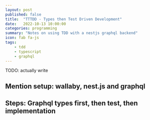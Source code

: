 ```yaml
---
layout: post
published: false
title:  "TTTDD - Types then Test Driven Development"
date:   2022-10-13 10:00:00
categories: programming
summary: "Notes on using TDD with a nestjs graphql backend"
icon: fab fa-js
tags:
    - tdd
    - typescript
    - graphql
---
```


TODO: actually write

## Mention setup: wallaby, nest.js and graphql

## Steps: Graphql types first, then test, then implementation
